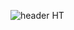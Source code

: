 ![header](https://capsule-render.vercel.app/api?type=waving&color=auto&height=300&section=header&text=capsule%20render&fontSize=90)
HT
